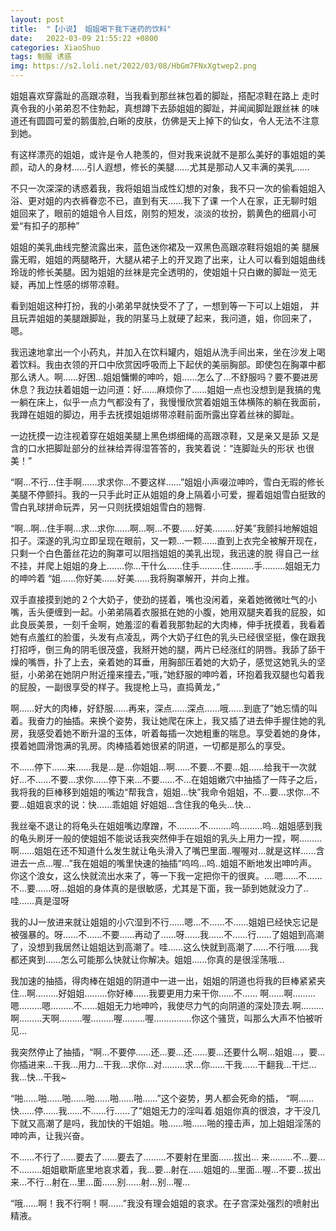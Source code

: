 ```yaml
---
layout: post
title:  "【小说】 姐姐喝下我下迷药的饮料"
date:   2022-03-09 21:55:22 +0800
categories: XiaoShuo
tags: 制服 诱惑
img: https://s2.loli.net/2022/03/08/HbGm7FNxXgtwep2.png
---
```

姐姐喜欢穿露趾的高跟凉鞋，当我看到那丝袜包着的脚趾，搭配凉鞋在路上 走时真令我的小弟弟忍不住勃起，真想蹲下去舔姐姐的脚趾，并闻闻脚趾跟丝袜 的味道还有圆圆可爱的鹅蛋脸,白晰的皮肤，仿佛是天上掉下的仙女，令人无法不注意到她。

有这样漂亮的姐姐，或许是令人艳羡的，但对我来说就不是那么美好的事姐姐的美颜，动人的身材……引人遐想，修长的美腿……尤其是那动人又丰满的美乳……

不只一次深深的诱惑着我，我将姐姐当成性幻想的对象，我不只一次的偷看姐姐入浴、更对姐的内衣裤眷恋不已，直到有天……我下了课 一个人在家，正无聊时姐姐回来了，眼前的姐姐令人目炫，刚剪的短发，淡淡的妆扮，鹅黄色的细肩小可爱“有扣子的那种”

姐姐的美乳曲线完整流露出来，蓝色迷你裙及一双黑色高跟凉鞋将姐姐的美 腿展露无暇，姐姐的两腿略开，大腿从裙子上的开叉跑了出来，让人可以看到姐姐曲线玲珑的修长美腿。因为姐姐的丝袜是完全透明的，使姐姐十只白嫩的脚趾一览无疑，再加上性感的绑带凉鞋。

看到姐姐这种打扮，我的小弟弟早就快受不了了，一想到等一下可以上姐姐， 并且玩弄姐姐的美腿跟脚趾，我的阴茎马上就硬了起来，我问道，姐，你回来了，嗯。

我迅速地拿出一个小药丸，并加入在饮料罐内，姐姐从洗手间出来，坐在沙发上喝着饮料。我由衣领的开口中欣赏因呼吸而上下起伏的美丽胸部。即使包在胸罩中都那么诱人。啊……好困…姐姐慵懒的呻吟，姐……怎么了…不舒服吗？要不要进房休息？我边扶着姐姐一边问道：好……麻烦你了……姐姐一点也没想到是我搞的鬼一躺在床上，似乎一点力气都没有了，我慢慢欣赏着姐姐玉体横陈的躺在我面前，我蹲在姐姐的脚边，用手去抚摸姐姐绑带凉鞋前面所露出穿着丝袜的脚趾。

一边抚摸一边注视着穿在姐姐美腿上黑色绑细绳的高跟凉鞋，又是亲又是舔 又是含的口水把脚趾部分的丝袜给弄得湿答答的，我笑着说：“连脚趾头的形状 也很美！”

“啊…不行…住手啊……求求你…不要这样……”姐姐小声啜泣呻吟，雪白无瑕的修长美腿不停颤抖。我的一只手此时正从姐姐的身上隔着小可爱，握着姐姐雪白挺致的雪白乳球拼命玩弄，另一只则抚摸姐姐雪白的翘臀.

“啊…啊…住手啊…求…求你……啊…啊…不要……好美………好美”我颤抖地解姐姐扣子。深遂的乳沟立即呈现在眼前，又一颗…一颗……直到上衣完全被解开现在，只剩一个白色蕾丝花边的胸罩可以阻挡姐姐的美乳出现，我迅速的脱 得自己一丝不挂，并爬上姐姐的身上.……你…干什么……住手………住………手………姐姐无力的呻吟着 “姐……你好美……好美……我将胸罩解开，并向上推。

双手直接摸到她的２个大奶子，使劲的搓着，嘴也没闲着，亲着她微微吐气的小嘴，舌头便缠到一起。小弟弟隔着衣服抵在她的小腹，她用双腿夹着我的屁股，如此良辰美景，一刻千金啊，她羞涩的看着我那勃起的大肉棒，伸手抚摸着，我看着她有点羞红的脸蛋，头发有点凌乱，两个大奶子红色的乳头已经很坚挺，像在跟我打招呼，倒三角的阴毛很茂盛，我掰开她的腿，两片已经涨红的阴唇。我舔了舔干燥的嘴唇，扑了上去，亲着她的耳垂，用胸部压着她的大奶子，感觉这她乳头的坚挺，小弟弟在她阴户附近撞来撞去，”哦，”她舒服的呻吟着，环抱着我双腿也勾着我的屁股，一副很享受的样子。我提枪上马，直捣黄龙，”

啊……好大的肉棒，好舒服……再来，深点……深点……哦……到底了”她忘情的叫着。我奋力的抽插。来换个姿势，我让她爬在床上，我又插了进去伸手握住她的乳房，我感受着她不断升温的玉体，听着每插一次她粗重的喘息。享受着她的身体，摸着她圆滑饱满的乳房。肉棒插着她很紧的阴道，一切都是那么的享受。

不……停下……来……我是…是…你姐姐…啊……不要…不要…姐……给我干一次就好…不……不要…求你……停下来…不要……不…在姐姐嫩穴中抽插了一阵子之后，我将我的巨棒移到姐姐的嘴边“帮我含，姐姐…快”我命令姐姐，不…要…求你…不要…姐姐哀求的说：快……乖姐姐 好姐姐…含住我的龟头…快…

我丝毫不退让的将龟头在姐姐嘴边摩蹭，不………不………呜………呜…姐姐感到我的龟头刷牙一般的使姐姐不能说话我突然伸手在姐姐的乳头上用力一捏，啊………啊……姐姐在还不知道什么发生就让龟头滑入了嘴巴里面..喔喔对…就是这样……含进去一点…喔…”我在姐姐的嘴里快速的抽插“呜呜…呜..姐姐不断地发出呻吟声。 你这个浪女，这么快就流出水来了，等一下我一定把你干的很爽。….嗯……不……不…要……呀…姐姐的身体真的是很敏感，尤其是下面，我一舔到她就没力了..哇……真是湿呀

我的JJ一放进来就让姐姐的小穴湿到不行……嗯…不……不……姐姐已经快忘记是被强暴的。呀……不……不要……再动了……呀……我……不……行……了姐姐到高潮了，没想到我居然让姐姐达到高潮了。哇……这么快就到高潮了……不行哦……我都还爽到……怎么可能那么快就让你解决。姐姐……你真的是很淫荡哦…

我加速的抽插，得肉棒在姐姐的阴道中一进一出，姐姐的阴道也将我的巨棒紧紧夹住…啊………好姐姐………你好棒……我要更用力来干你……不…… 啊……啊………嗯………嗯………不……姐姐无力地呻吟，我使尽力气的向阴道的深处顶去.啊………啊………天啊………喔………喔………喔……………你这个骚货，叫那么大声不怕被听见…

我突然停止了抽插，“啊…不要停……还…要…还……要…还要什么啊…姐姐…，要…你插进来…干我…用力…干我…求你…对………求…你……干我……干翻我…干烂…我…快…干我~

“啪……啪……啪……啪……啪……啪……”这个姿势，男人都会死命的插， “啊……快……停……我……不……行……了”姐姐无力的淫叫着.姐姐你真的很浪，才干没几下就又高潮了是吗，我加快的干姐姐。啪……啪……啪的撞击声，加上姐姐淫荡的呻吟声，让我兴奋。

不……不行了……要去了……要去了………不要射在里面……拔出… 来………不…要…不………姐姐歇斯底里地哀求着，我…要…射在……姐姐的…里面…喔…不要…拔出来…不行…射在…里…面……别……射…别…喔…

“哦……啊！我不行啊！啊……”我没有理会姐姐的哀求。在子宫深处强烈的喷射出精液。